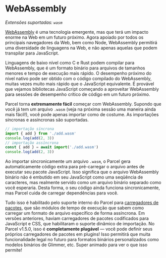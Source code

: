 # WebAssembly

_Extensões suportadas: `wasm`_

[WebAssembly](https://webassembly.org) é uma tecnologia emergente, mas que terá um impacto enorme na Web em um futuro próximo. Agora apoiado por todos os principais navegadores da Web, bem como Node, WebAssembly permitirá uma diversidade de linguagens na Web, e não apenas aquelas que podem transpilar para JavaScript.

Linguagens de baixo nível como C e Rust podem compilar para WebAssembly, que é um formato binário para arquivos de tamanhos menores e tempo de execução mais rápido. O desempenho próximo do nível nativo pode ser obtido com o código compilado do WebAssembly, muitas vezes muito mais rápido que o JavaScript equivalente. É provável que vejamos bibliotecas JavaScript começando a aproveitar WebAssembly para sessões de desempenho crítico de código em um futuro próximo.

Parcel torna **extremamente fácil** começar com WebAssembly. Supondo que você já tem um arquivo `.wasm` (veja na próxima sessão uma maneira ainda mais fácil!), você pode apenas importar como de costume. As importações síncronas e assíncronas são suportadas.

```js
// importação síncrona
import { add } from './add.wasm'
console.log(add(2, 3))
// importação assíncrona
const { add } = await import('./add.wasm')
console.log(add(2, 3))
```

Ao importar sincronicamente um arquivo `.wasm`, o Parcel gera automaticamente código extra para pré-carregar o arquivo antes de executar seu pacote JavaScript. Isso significa que o arquivo WebAssembly binário não é embutido em seu JavaScript como uma seqüência de caracteres, mas realmente servido como um arquivo binário separado como você esperaria. Desta forma, o seu código ainda funciona sincronicamente, mas Parcel cuida de carregar dependências para você.

Tudo isso é habilitado pelo suporte interno do Parcel para [carregadores de pacotes](https://github.com/parcel-bundler/parcel/pull/565), que são módulos de tempo de execução que sabem como carregar um formato de arquivo específico de forma assíncrona. Em versões anteriores, haviam carregadores de pacotes codificados para JavaScript e CSS, que habilitaram o suporte dinâmico de importação. No Parcel v1.5.0, isso é **completamente plugável** — você pode definir seus próprios carregadores de pacotes em plugins! Isso permitirá que muita funcionalidade legal no futuro para formatos binários personalizados como modelos binários de Glimmer, etc. Super animado para ver o que isso permite!
